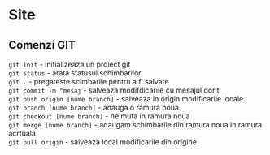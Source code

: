 # Site
## Comenzi GIT
`git init` - initializeaza un proiect git  
`git status` - arata statusul schimbarilor  
`git .` - pregateste scimbarile pentru a fi salvate  
`git commit -m "mesaj` - salveaza modifdicarile cu mesajul dorit  
`git push origin [nume branch]` - salveaza in origin modificarile locale  
`git branch [nume branch]` - adauga o ramura noua  
`git checkout [nume branch]` - ne muta in ramura noua  
`git merge [nume branch]` - adaugam schimbarile din ramura noua in ramura acrtuala  
`git pull origin` - salveaza local modificarile din origine  
